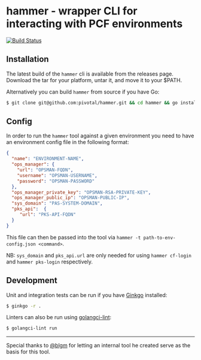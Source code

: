 # hammer - wrapper CLI for interacting with PCF environments
[![Build Status](https://travis-ci.com/pivotal/hammer.svg?token=jUqzM7hyJNi7CRu5xyLL&branch=master)](https://travis-ci.com/pivotal/hammer)

## Installation

The latest build of the `hammer` cli is available from the releases page.
Download the tar for your platform, untar it, and move it to your $PATH.

Alternatively you can build `hammer` from source if you have Go:
```bash
$ git clone git@github.com:pivotal/hammer.git && cd hammer && go install
```

## Config

In order to run the `hammer` tool against a given environment you need to have an environment config file in the following format:
```json
{
  "name": "ENVIRONMENT-NAME",
  "ops_manager": {
    "url": "OPSMAN-FQDN",
    "username": "OPSMAN-USERNAME",
    "password": "OPSMAN-PASSWORD"
  },
  "ops_manager_private_key": "OPSMAN-RSA-PRIVATE-KEY",
  "ops_manager_public_ip": "OPSMAN-PUBLIC-IP",
  "sys_domain": "PAS-SYSTEM-DOMAIN",
  "pks_api":  {
     "url": "PKS-API-FQDN"
  }
}
```
This file can then be passed into the tool via `hammer -t path-to-env-config.json <command>`.

NB: `sys_domain` and `pks_api.url` are only needed for using `hammer cf-login` and `hammer pks-login` respectively.

## Development

Unit and integration tests can be run if you have [Ginkgo](https://github.com/onsi/ginkgo) installed:
```bash
$ ginkgo -r .
```

Linters can also be run using [golangci-lint](https://github.com/golangci/golangci-lint):
```bash
$ golangci-lint run
```

---

Special thanks to [@blgm](https://github.com/blgm) for letting an internal tool he created serve as the basis for this tool.
